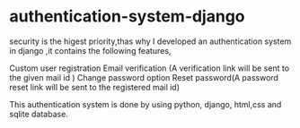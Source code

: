 # authentication-system-django

security is the higest priority,thas why I developed an authentication system in django ,it contains the following features,

 Custom user registration
 Email verification (A verification link will be sent to the given mail id  )
 Change password option
 Reset password(A password reset link will be sent to the registered mail id)

This authentication system is done by using python, django, html,css and sqlite database. 

